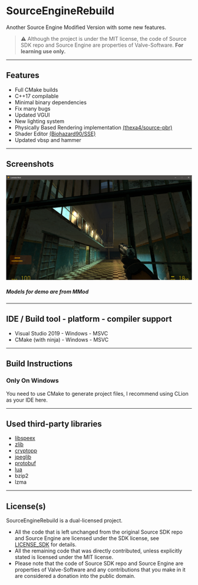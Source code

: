 # SourceEngineRebuild

Another Source Engine Modified Version with some new features.

> ⚠️ Although the project is under the MIT license, the code of Source SDK repo and Source Engine are properties of Valve-Software. **For learning use only.**

---

## Features

- Full CMake builds
- C++17 compilable
- Minimal binary dependencies
- Fix many bugs
- Updated VGUI
- New lighting system
- Physically Based Rendering implementation [(thexa4/source-pbr)](https://github.com/thexa4/source-pbr)
- Shader Editor [(Biohazard90/SSE)](https://github.com/Biohazard90/source-shader-editor)
- Updated vbsp and hammer

---

Screenshots
--------------

![lighting1](screenshots/lighting1.png)

##### Models for demo are from MMod

---

## IDE / Build tool - platform - compiler support

- Visual Studio 2019 - Windows - MSVC
- CMake (with ninja) - Windows - MSVC

---

## Build Instructions

### Only On Windows

You need to use CMake to generate project files, I recommend using CLion as your IDE here.

---

## Used third-party libraries

- [libspeex](https://www.speex.org/)
- [zlib](http://www.zlib.net/)
- [cryptopp](https://cryptopp.com/)
- [jpeglib](http://libjpeg.sourceforge.net/)
- [protobuf](https://github.com/protocolbuffers/protobuf)
- [lua](http://www.lua.org/)
- bzip2
- lzma

---

## License(s)

SourceEngineRebuild is a dual-licensed project.

- All the code that is left unchanged from the original Source SDK repo and Source Engine are licensed under the SDK license, see [LICENSE_SDK](https://github.com/cstom4994/ValveProjectCreatorFixes/blob/master/LICENSE_SDK) for details.
- All the remaining code that was directly contributed, unless explicitly stated is licensed under the MIT license.
- Please note that the code of Source SDK repo and Source Engine are properties of Valve-Software and any contributions that you make in it are considered a donation into the public domain.